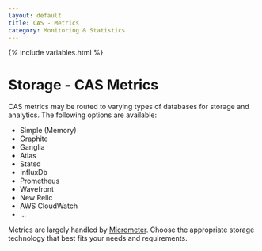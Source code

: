 ```yaml
---
layout: default
title: CAS - Metrics
category: Monitoring & Statistics
---
```


{% include variables.html %}

# Storage - CAS Metrics

CAS metrics may be routed to varying types of databases for storage and analytics. The following options are available:

- Simple (Memory)
- Graphite
- Ganglia
- Atlas
- Statsd
- InfluxDb
- Prometheus
- Wavefront
- New Relic
- AWS CloudWatch
- ...
  
Metrics are largely handled by [Micrometer](https://micrometer.io/). Choose the appropriate storage 
technology that best fits your needs and requirements.
